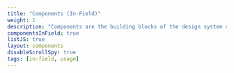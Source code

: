 ```yaml
---
title: "Components (In-Field)"
weight: 1
description: "Components are the building blocks of the design system designed with users in mind."
componentsInField: true
listJS: true
layout: components
disableScrollSpy: true
tags: [in-field, usage]
---
```

